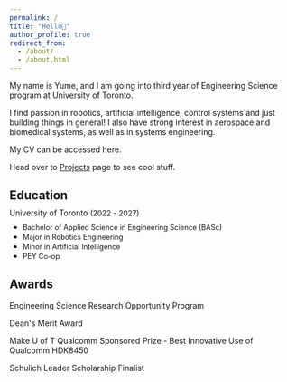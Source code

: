 ```yaml
---
permalink: /
title: "Hello👋"
author_profile: true
redirect_from: 
  - /about/
  - /about.html
---
```


My name is Yume, and I am going into third year of Engineering Science program at University of Toronto. 

I find passion in robotics, artificial intelligence, control systems and just building things in general! 
I also have strong interest in aerospace and biomedical systems, as well as in systems engineering.

My CV can be accessed here. 

Head over to [Projects](https://academicpages.github.io/talks) page to see cool stuff. 

Education
------
<span style="line-height: 0.2">University of Toronto <span style="font-size: 0.94em;">(2022 - 2027)</span></span>  
- <span style="font-size: 0.9em; line-height: 0.2;">Bachelor of Applied Science in Engineering Science (BASc)</span>  
- <span style="font-size: 0.9em; line-height: 0.2;">Major in Robotics Engineering</span>  
- <span style="font-size: 0.9em; line-height: 0.2;">Minor in Artificial Intelligence</span>  
- <span style="font-size: 0.9em; line-height: 0.2;">PEY Co-op</span>

Awards
------
Engineering Science Research Opportunity Program 

Dean's Merit Award 

Make U of T Qualcomm Sponsored Prize - Best Innovative Use of Qualcomm HDK8450

Schulich Leader Scholarship Finalist